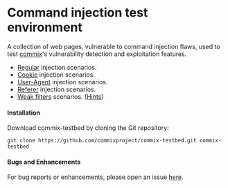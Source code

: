 # Command injection test environment
A collection of web pages, vulnerable to command injection flaws, used to test [commix](https://github.com/commixproject/commix)'s vulnerability detection and exploitation features.
* [Regular](https://github.com/commixproject/commix-testbed/tree/master/scenarios/regular) injection scenarios.
* [Cookie](https://github.com/commixproject/commix-testbed/tree/master/scenarios/cookie) injection scenarios.
* [User-Agent](https://github.com/commixproject/commix-testbed/tree/master/scenarios/user-agent) injection scenarios.
* [Referer](https://github.com/commixproject/commix-testbed/tree/master/scenarios/referer) injection scenarios.
* [Weak filters](https://github.com/commixproject/commix-testbed/tree/master/scenarios/filters) scenarios. ([Hints](https://github.com/commixproject/commix/wiki/Filters-Bypasses))
#### Installation
Download commix-testbed by cloning the Git repository:

    git clone https://github.com/commixproject/commix-testbed.git commix-testbed

#### Bugs and Enhancements
For bug reports or enhancements, please open an issue [here](https://github.com/commixproject/commix-testbed/issues).

